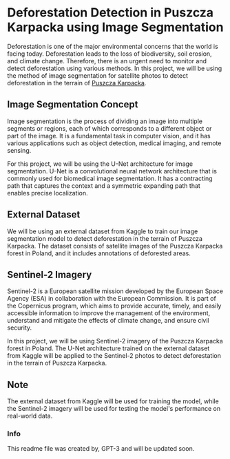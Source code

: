 # Deforestation Detection in Puszcza Karpacka using Image Segmentation

Deforestation is one of the major environmental concerns that the world is facing today. Deforestation leads to the loss of biodiversity, soil erosion, and climate change. Therefore, there is an urgent need to monitor and detect deforestation using various methods. In this project, we will be using the method of image segmentation for satellite photos to detect deforestation in the terrain of [Puszcza Karpacka](https://pl.wikipedia.org/wiki/Puszcza_Karpacka).

## Image Segmentation Concept

Image segmentation is the process of dividing an image into multiple segments or regions, each of which corresponds to a different object or part of the image. It is a fundamental task in computer vision, and it has various applications such as object detection, medical imaging, and remote sensing.

For this project, we will be using the U-Net architecture for image segmentation. U-Net is a convolutional neural network architecture that is commonly used for biomedical image segmentation. It has a contracting path that captures the context and a symmetric expanding path that enables precise localization.

## External Dataset

We will be using an external dataset from Kaggle to train our image segmentation model to detect deforestation in the terrain of Puszcza Karpacka. The dataset consists of satellite images of the Puszcza Karpacka forest in Poland, and it includes annotations of deforested areas. 

## Sentinel-2 Imagery

Sentinel-2 is a European satellite mission developed by the European Space Agency (ESA) in collaboration with the European Commission. It is part of the Copernicus program, which aims to provide accurate, timely, and easily accessible information to improve the management of the environment, understand and mitigate the effects of climate change, and ensure civil security.

In this project, we will be using Sentinel-2 imagery of the Puszcza Karpacka forest in Poland. The U-Net architecture trained on the external dataset from Kaggle will be applied to the Sentinel-2 photos to detect deforestation in the terrain of Puszcza Karpacka.

## Note

The external dataset from Kaggle will be used for training the model, while the Sentinel-2 imagery will be used for testing the model's performance on real-world data.

### Info
This readme file was created by, GPT-3 and will be updated soon.
